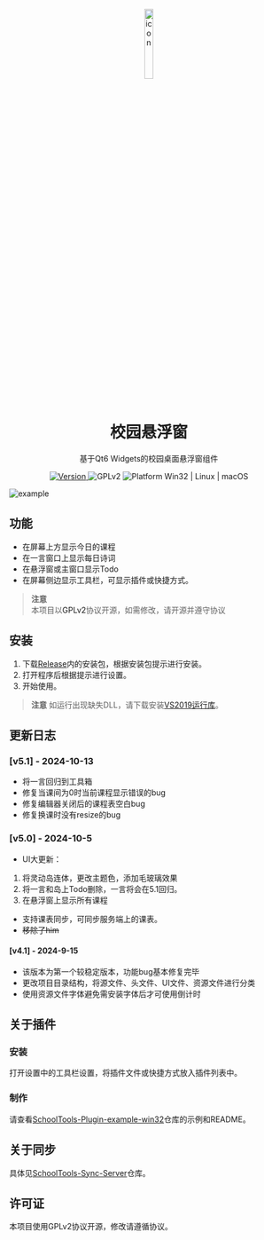 <p align="center">
  <img width="18%" alt="icon" src="https://github.com/user-attachments/assets/3a87e9c8-4283-454f-ba54-fc5c26ea3966">

</p>
  <h1 align="center">
  校园悬浮窗
</h1>
<p align="center">
  基于Qt6 Widgets的校园桌面悬浮窗组件
</p>

<p align="center">
  <a href="https://pypi.org/project/PyQt-Fluent-Widgets" target="_blank">
    <img src="https://img.shields.io/badge/Version-v5.0-2334D05" alt="Version">
  </a>

  <a style="text-decoration:none" href="/LICENSE">
    <img src="https://img.shields.io/badge/License-GPLv2-blue?color=#4ec820" alt="GPLv2"/>
  </a>

  <a style="text-decoration:none" href="https://github.com/Aero80wd/SchoolTools/releases">
    <img src="https://img.shields.io/badge/Platform-Windows_Only-blue?color=#4ec820" alt="Platform Win32 | Linux | macOS"/>
  </a>
</p>

<img src="https://github.com/user-attachments/assets/4459366e-60b9-4606-845d-a731f9c6c91c" alt="example">




## 功能
- 在屏幕上方显示今日的课程
- 在一言窗口上显示每日诗词
- 在悬浮窗或主窗口显示Todo
- 在屏幕侧边显示工具栏，可显示插件或快捷方式。
> **注意**<br/>
> 本项目以<a style="text-decoration:none" href="/LICENSE">GPLv2</a>协议开源，如需修改，请开源并遵守协议


## 安装
1. 下载<a href="https://gitee.com/Aero80wd/SchoolTools/releases">Release</a>内的安装包，根据安装包提示进行安装。
2. 打开程序后根据提示进行设置。
3. 开始使用。
> **注意**
> 如运行出现缺失DLL，请下载安装[VS2019运行库](https://aka.ms/vs/17/release/vc_redist.x64.exe)。
## 更新日志
### [v5.1] - 2024-10-13
- 将一言回归到工具箱
- 修复当课间为0时当前课程显示错误的bug
- 修复编辑器关闭后的课程表空白bug
- 修复换课时没有resize的bug
### [v5.0] - 2024-10-5
- UI大更新：
1. 将灵动岛连体，更改主题色，添加毛玻璃效果
2. 将一言和岛上Todo删除，一言将会在5.1回归。
3. 在悬浮窗上显示所有课程
- 支持课表同步，可同步服务端上的课表。
- ~~移除了him~~
#### [v4.1] - 2024-9-15
- 该版本为第一个较稳定版本，功能bug基本修复完毕
- 更改项目目录结构，将源文件、头文件、UI文件、资源文件进行分类
- 使用资源文件字体避免需安装字体后才可使用倒计时

## 关于插件
### 安装
打开设置中的工具栏设置，将插件文件或快捷方式放入插件列表中。
### 制作
请查看[SchoolTools-Plugin-example-win32](https://github.com/Aero80wd/SchoolTools-Plugin-example-win32)仓库的示例和README。
## 关于同步
具体见[SchoolTools-Sync-Server](https://github.com/Aero80wd/SchoolTools-Sync-Server)仓库。
## 许可证
本项目使用<a style="text-decoration:none" href="/LICENSE">GPLv2</a>协议开源，修改请遵循协议。
